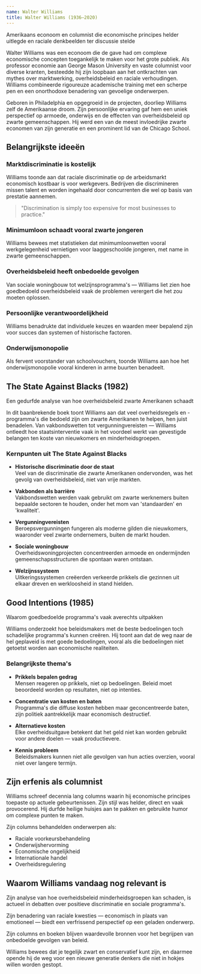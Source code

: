 ```yaml
---
name: Walter Williams
title: Walter Williams (1936–2020)
---
```


Amerikaans econoom en columnist die economische principes helder uitlegde en raciale denkbeelden ter discussie stelde

Walter Williams was een econoom die de gave had om complexe economische concepten toegankelijk te maken voor het grote publiek. Als professor economie aan George Mason University en vaste columnist voor diverse kranten, besteedde hij zijn loopbaan aan het ontkrachten van mythes over marktwerking, overheidsbeleid en raciale verhoudingen. Williams combineerde rigoureuze academische training met een scherpe pen en een onorthodoxe benadering van gevoelige onderwerpen.

Geboren in Philadelphia en opgegroeid in de projecten, doorliep Williams zelf de Amerikaanse droom. Zijn persoonlijke ervaring gaf hem een uniek perspectief op armoede, onderwijs en de effecten van overheidsbeleid op zwarte gemeenschappen. Hij werd een van de meest invloedrijke zwarte economen van zijn generatie en een prominent lid van de Chicago School.

## Belangrijkste ideeën

### Marktdiscriminatie is kostelijk
Williams toonde aan dat raciale discriminatie op de arbeidsmarkt economisch kostbaar is voor werkgevers. Bedrijven die discrimineren missen talent en worden ingehaald door concurrenten die wel op basis van prestatie aannemen.

> "Discrimination is simply too expensive for most businesses to practice."

### Minimumloon schaadt vooral zwarte jongeren
Williams bewees met statistieken dat minimumloonwetten vooral werkgelegenheid vernietigen voor laaggeschoolde jongeren, met name in zwarte gemeenschappen.

### Overheidsbeleid heeft onbedoelde gevolgen
Van sociale woningbouw tot welzijnsprogramma's — Williams liet zien hoe goedbedoeld overheidsbeleid vaak de problemen verergert die het zou moeten oplossen.

### Persoonlijke verantwoordelijkheid
Williams benadrukte dat individuele keuzes en waarden meer bepalend zijn voor succes dan systemen of historische factoren.

### Onderwijsmonopolie
Als fervent voorstander van schoolvouchers, toonde Williams aan hoe het onderwijsmonopolie vooral kinderen in arme buurten benadeelt.

## The State Against Blacks (1982)
Een gedurfde analyse van hoe overheidsbeleid zwarte Amerikanen schaadt

In dit baanbrekende boek toont Williams aan dat veel overheidsregels en -programma's die bedoeld zijn om zwarte Amerikanen te helpen, hen juist benadelen. Van vakbondswetten tot vergunningvereisten — Williams ontleedt hoe staatsinterventie vaak in het voordeel werkt van gevestigde belangen ten koste van nieuwkomers en minderheidsgroepen.

### Kernpunten uit The State Against Blacks

- **Historische discriminatie door de staat**  
  Veel van de discriminatie die zwarte Amerikanen ondervonden, was het gevolg van overheidsbeleid, niet van vrije markten.

- **Vakbonden als barrière**  
  Vakbondswetten werden vaak gebruikt om zwarte werknemers buiten bepaalde sectoren te houden, onder het mom van 'standaarden' en 'kwaliteit'.

- **Vergunningvereisten**  
  Beroepsvergunningen fungeren als moderne gilden die nieuwkomers, waaronder veel zwarte ondernemers, buiten de markt houden.

- **Sociale woningbouw**  
  Overheidswoningprojecten concentreerden armoede en ondermijnden gemeenschapsstructuren die spontaan waren ontstaan.

- **Welzijnssysteem**  
  Uitkeringssystemen creëerden verkeerde prikkels die gezinnen uit elkaar dreven en werkloosheid in stand hielden.

## Good Intentions (1985)
Waarom goedbedoelde programma's vaak averechts uitpakken

Williams onderzoekt hoe beleidsmakers met de beste bedoelingen toch schadelijke programma's kunnen creëren. Hij toont aan dat de weg naar de hel geplaveid is met goede bedoelingen, vooral als die bedoelingen niet getoetst worden aan economische realiteiten.

### Belangrijkste thema's

- **Prikkels bepalen gedrag**  
  Mensen reageren op prikkels, niet op bedoelingen. Beleid moet beoordeeld worden op resultaten, niet op intenties.

- **Concentratie van kosten en baten**  
  Programma's die diffuse kosten hebben maar geconcentreerde baten, zijn politiek aantrekkelijk maar economisch destructief.

- **Alternatieve kosten**  
  Elke overheidsuitgave betekent dat het geld niet kan worden gebruikt voor andere doelen — vaak productievere.

- **Kennis probleem**  
  Beleidsmakers kunnen niet alle gevolgen van hun acties overzien, vooral niet over langere termijn.

## Zijn erfenis als columnist

Williams schreef decennia lang columns waarin hij economische principes toepaste op actuele gebeurtenissen. Zijn stijl was helder, direct en vaak provocerend. Hij durfde heilige huisjes aan te pakken en gebruikte humor om complexe punten te maken.

Zijn columns behandelden onderwerpen als:
- Raciale voorkeursbehandeling
- Onderwijshervorming
- Economische ongelijkheid
- Internationale handel
- Overheidsregulering

## Waarom Williams vandaag nog relevant is

Zijn analyse van hoe overheidsbeleid minderheidsgroepen kan schaden, is actueel in debatten over positieve discriminatie en sociale programma's.

Zijn benadering van raciale kwesties — economisch in plaats van emotioneel — biedt een verfrissend perspectief op een geladen onderwerp.

Zijn columns en boeken blijven waardevolle bronnen voor het begrijpen van onbedoelde gevolgen van beleid.

Williams bewees dat je tegelijk zwart en conservatief kunt zijn, en daarmee opende hij de weg voor een nieuwe generatie denkers die niet in hokjes willen worden gestopt. 